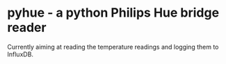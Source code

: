 # pyhue - a python Philips Hue bridge reader

Currently aiming at reading the temperature readings and logging them to InfluxDB.

